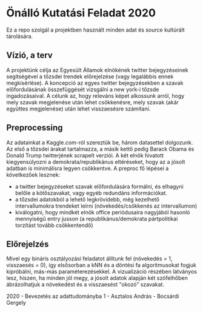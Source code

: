 # Önálló Kutatási Feladat 2020

Ez a repo szolgál a projektben használt minden adat és source kultúrált tárolására.

## Vízió, a terv

A projektünk célja az Egyesült Államok elnökének twitter bejegyzéseinek segítségével a tőzsdei trendek előrejelzése (vagy legalábbis ennek megkísérlése). A koncepció az egyes twitter bejegyzésekben a szavak előfordulásának összefüggését vizsgálni a new york-i tőzsde ingadozásaival. 
A célunk az, hogy releváns képet alkossunk arról, hogy mely szavak megjelenése után lehet csökkenésre, mely szavak (akár együttes megjelenése) után lehet visszaesésre számítani. 

## Preprocessing

Az adatainkat a Kaggle.com-ról szereztük be, három datasettel dolgozunk. Az első a tőzsdei árakat tartalmazza, a másik kettő pedig Barack Obama és Donald Trump twitterjének scrapelt verziói. A két elnök hivatott kiegyensúlyozni a demokrata/republikánus eltéréseket, hogy az a jósolt adatban is minimálisra legyen csökkentve.
A preproc fő lépései a következőek lesznek:
* a twitter bejegyzéseket szavak előfordulására formálni, és elhagyni belőle a kötőszavakat, vagy egyéb redundáns információkat.
* a tőzsdei adatokból a lehető legkrövidebb, még kezelhető intervallumokra trendeket leírni (növekedés/csökkenés az intervallumon)
* kiválogatni, hogy mindkét elnök office periódusaira nagyjából hasonló mennyiségű entry jusson (a republikánus/demokrata pártpolitikai torzítást tovább csökkentendő)

## Előrejelzés

Mivel egy bináris osztályozási feladatot állítunk fel (növekedés = 1, visszaesés = 0), így elsősorban a kNN és a döntési fa algoritmusokat fogjuk kipróbálni, más-más paraméterezésekkel. A vizualizáció részében látványos lesz, hiszen, ha minden jól megy, a jósolt adatok alapján két szófelhőben ábrázolhatjuk a növekedést és a visszaesést "okozó" szavakat.


2020 - Bevezetés az adattudományba 1 - Asztalos András - Bocsárdi Gergely
